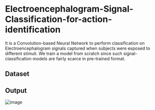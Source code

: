 # Electroencephalogram-Signal-Classification-for-action-identification
It is a Convolution-based Neural Network to perform classification on Electroencephalogram signals captured when subjects were exposed to different stimuli. We train a model from scratch since such signal-classification models are fairly scarce in pre-trained format.

## Dataset


## Output
![image](https://github.com/saicharan21-dev/Electroencephalogram-Signal-Classification-for-action-identification/assets/75615707/68ea67d5-33fd-48bf-8cbe-cdb024db0ae1)

